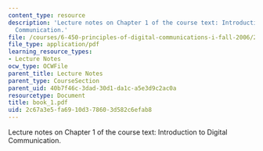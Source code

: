 ```yaml
---
content_type: resource
description: 'Lecture notes on Chapter 1 of the course text: Introduction to Digital
  Communication.'
file: /courses/6-450-principles-of-digital-communications-i-fall-2006/2c67a3e5fa6910d378603d582c6efab8_book_1.pdf
file_type: application/pdf
learning_resource_types:
- Lecture Notes
ocw_type: OCWFile
parent_title: Lecture Notes
parent_type: CourseSection
parent_uid: 40b7f46c-3dad-30d1-da1c-a5e3d9c2ac0a
resourcetype: Document
title: book_1.pdf
uid: 2c67a3e5-fa69-10d3-7860-3d582c6efab8
---
```

Lecture notes on Chapter 1 of the course text: Introduction to Digital Communication.

